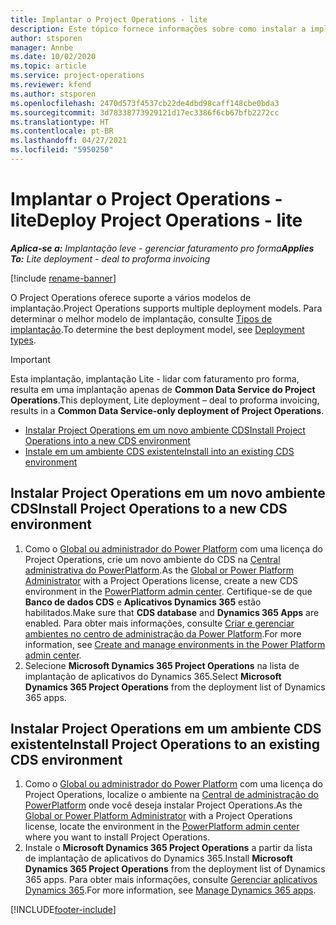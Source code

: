 ```yaml
---
title: Implantar o Project Operations - lite
description: Este tópico fornece informações sobre como instalar a implantação simplificada do Project Operations - transação para faturamento pro forma.
author: stsporen
manager: Annbe
ms.date: 10/02/2020
ms.topic: article
ms.service: project-operations
ms.reviewer: kfend
ms.author: stsporen
ms.openlocfilehash: 2470d573f4537cb22de4dbd98caff148cbe0bda3
ms.sourcegitcommit: 3d78338773929121d17ec3386f6cb67bfb2272cc
ms.translationtype: HT
ms.contentlocale: pt-BR
ms.lasthandoff: 04/27/2021
ms.locfileid: "5950250"
---
```

# <a name="deploy-project-operations---lite"></a><span data-ttu-id="6d95a-103">Implantar o Project Operations - lite</span><span class="sxs-lookup"><span data-stu-id="6d95a-103">Deploy Project Operations - lite</span></span>

<span data-ttu-id="6d95a-104">_**Aplica-se a:** Implantação leve - gerenciar faturamento pro forma_</span><span class="sxs-lookup"><span data-stu-id="6d95a-104">_**Applies To:** Lite deployment - deal to proforma invoicing_</span></span>

[!include [rename-banner](~/includes/cc-data-platform-banner.md)]

<span data-ttu-id="6d95a-105">O Project Operations oferece suporte a vários modelos de implantação.</span><span class="sxs-lookup"><span data-stu-id="6d95a-105">Project Operations supports multiple deployment models.</span></span> <span data-ttu-id="6d95a-106">Para determinar o melhor modelo de implantação, consulte [Tipos de implantação](determine-deployment-type.md).</span><span class="sxs-lookup"><span data-stu-id="6d95a-106">To determine the best deployment model, see [Deployment types](determine-deployment-type.md).</span></span>


> [!IMPORTANT]
> <span data-ttu-id="6d95a-107">Esta implantação, implantação Lite - lidar com faturamento pro forma, resulta em uma implantação apenas de **Common Data Service do Project Operations**.</span><span class="sxs-lookup"><span data-stu-id="6d95a-107">This deployment, Lite deployment – deal to proforma invoicing, results in a **Common Data Service-only deployment of Project Operations**.</span></span>

- [<span data-ttu-id="6d95a-108">Instalar Project Operations em um novo ambiente CDS</span><span class="sxs-lookup"><span data-stu-id="6d95a-108">Install Project Operations into a new CDS environment</span></span>](#new)
- [<span data-ttu-id="6d95a-109">Instale em um ambiente CDS existente</span><span class="sxs-lookup"><span data-stu-id="6d95a-109">Install into an existing CDS environment</span></span>](#existing)



## <a name="install-project-operations-to-a-new-cds-environment"></a><a name="new"></a><span data-ttu-id="6d95a-110">Instalar Project Operations em um novo ambiente CDS</span><span class="sxs-lookup"><span data-stu-id="6d95a-110">Install Project Operations to a new CDS environment</span></span>

1. <span data-ttu-id="6d95a-111">Como o [Global ou administrador do Power Platform](/power-platform/admin/global-service-administrators-can-administer-without-license) com uma licença do Project Operations, crie um novo ambiente do CDS na [Central administrativa do PowerPlatform](https://admin.powerplatform.com).</span><span class="sxs-lookup"><span data-stu-id="6d95a-111">As the [Global or Power Platform Administrator](/power-platform/admin/global-service-administrators-can-administer-without-license) with a Project Operations license, create a new CDS environment in the [PowerPlatform admin center](https://admin.powerplatform.com).</span></span> <span data-ttu-id="6d95a-112">Certifique-se de que **Banco de dados CDS** e **Aplicativos Dynamics 365** estão habilitados.</span><span class="sxs-lookup"><span data-stu-id="6d95a-112">Make sure that **CDS database** and **Dynamics 365 Apps** are enabled.</span></span> <span data-ttu-id="6d95a-113">Para obter mais informações, consulte [Criar e gerenciar ambientes no centro de administração da Power Platform](/power-platform/admin/create-environment#create-an-environment-in-the-power-platform-admin-center).</span><span class="sxs-lookup"><span data-stu-id="6d95a-113">For more information, see [Create and manage environments in the Power Platform admin center](/power-platform/admin/create-environment#create-an-environment-in-the-power-platform-admin-center).</span></span>
2. <span data-ttu-id="6d95a-114">Selecione **Microsoft Dynamics 365 Project Operations** na lista de implantação de aplicativos do Dynamics 365.</span><span class="sxs-lookup"><span data-stu-id="6d95a-114">Select **Microsoft Dynamics 365 Project Operations** from the deployment list of Dynamics 365 apps.</span></span>


## <a name="install-project-operations-to-an-existing-cds-environment"></a><a name="existing"></a><span data-ttu-id="6d95a-115">Instalar Project Operations em um ambiente CDS existente</span><span class="sxs-lookup"><span data-stu-id="6d95a-115">Install Project Operations to an existing CDS environment</span></span>

1. <span data-ttu-id="6d95a-116">Como o [Global ou administrador do Power Platform](/power-platform/admin/global-service-administrators-can-administer-without-license) com uma licença do Project Operations, localize o ambiente na [Central de administração do PowerPlatform](https://admin.powerplatform.com) onde você deseja instalar Project Operations.</span><span class="sxs-lookup"><span data-stu-id="6d95a-116">As the [Global or Power Platform Administrator](/power-platform/admin/global-service-administrators-can-administer-without-license) with a Project Operations license, locate the environment in the [PowerPlatform admin center](https://admin.powerplatform.com) where you want to install Project Operations.</span></span>
2. <span data-ttu-id="6d95a-117">Instale o **Microsoft Dynamics 365 Project Operations** a partir da lista de implantação de aplicativos do Dynamics 365.</span><span class="sxs-lookup"><span data-stu-id="6d95a-117">Install **Microsoft Dynamics 365 Project Operations** from the deployment list of Dynamics 365 apps.</span></span> <span data-ttu-id="6d95a-118">Para obter mais informações, consulte [Gerenciar aplicativos Dynamics 365](/power-platform/admin/manage-apps).</span><span class="sxs-lookup"><span data-stu-id="6d95a-118">For more information, see [Manage Dynamics 365 apps](/power-platform/admin/manage-apps).</span></span>




[!INCLUDE[footer-include](../includes/footer-banner.md)]